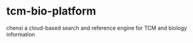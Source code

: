 tcm-bio-platform
================
chenxi
a cloud-based search and reference engine for TCM and biology information
